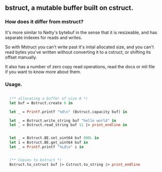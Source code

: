 ## bstruct, a mutable buffer built on cstruct. 

### How does it differ from mstruct?

It's more similar to Netty's bytebuf in the sense that it is resizeable, and has separate indexes for reads and writes.

So with Mstruct you can't write past it's inital allocated size, and you can't read bytes you've written without converting it to a cstruct, or shifting its offset manually.

It also has a number of zero copy read operations, read the docs or mli file if you want to know more about them.

### Usage.
```ocaml

  (** allocating a buffer of size 0 *)
  let buf = Bstruct.create 0 in

  let _ = Printf.printf "%d\n" (Bstruct.capacity buf) in

  let _ = Bstruct.write_string buf "hello world" in
  let _ = Bstruct.read_string buf 11 |> print_endline in


  let _ = Bstruct.BE.set_uint64 buf 900L in
  let i = Bstruct.BE.get_uint64 buf in
  let _ = Printf.printf "%Ld\n" i in


  (** Copies to bstruct *)
  Bstruct.to_cstruct buf |> Cstruct.to_string |> print_endline


```
